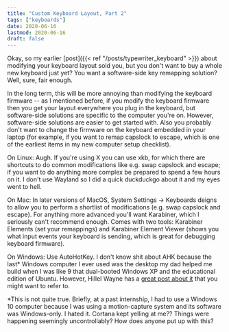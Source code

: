 ```yaml
---
title: "Custom Keyboard Layout, Part 2"
tags: ["keyboards"]
date: 2020-06-16
lastmod: 2020-06-16
draft: false
---
```


Okay, so my earlier [post]({{< ref "/posts/typewriter_keyboard" >}}) about modifying your keyboard layout sold you, but you don't want to buy a whole new keyboard just yet?  You want a software-side key remapping solution?  Well, sure, fair enough.

In the long term, this will be more annoying than modifying the keyboard firmware -- as I mentioned before, if you modify the keyboard firmware then you get your layout everywhere you plug in the keyboard, but software-side solutions are specific to the computer you're on.  However, software-side solutions are easier to get started with.  Also you probably don't want to change the firmware on the keyboard embedded in your laptop (for example, if you want to remap capslock to escape, which is one of the earliest items in my new computer setup checklist).

On Linux: Augh.  If you're using X you can use xkb, for which there are shortcuts to do common modifications like e.g. swap capslock and escape; if you want to do anything more complex be prepared to spend a few hours on it.  I don't use Wayland so I did a quick duckduckgo about it and my eyes went to hell.

On Mac: In later versions of MacOS, System Settings -> Keyboards deigns to allow you to perform a shortlist of modifications (e.g. swap capslock and escape).  For anything more advanced you'll want Karabiner, which I seriously can't recommend enough.  Comes with two tools: Karabiner Elements (set your remappings) and Karabiner Element Viewer (shows you what input events your keyboard is sending, which is great for debugging keyboard firmware).

On Windows: Use AutoHotKey.  I don't know shit about AHK because the last* Windows computer I ever used was the desktop my dad helped me build when I was like 9 that dual-booted Windows XP and the educational edition of Ubuntu.  However, Hillel Wayne has a [great post about it](https://www.hillelwayne.com/post/ahk/) that you might want to refer to.

*This is not quite true.  Briefly, at a past internship, I had to use a Windows 10 computer because I was using a motion-capture system and its software was Windows-only.  I hated it.  Cortana kept yelling at me??  Things were happening seemingly uncontrollably?  How does anyone put up with this?
